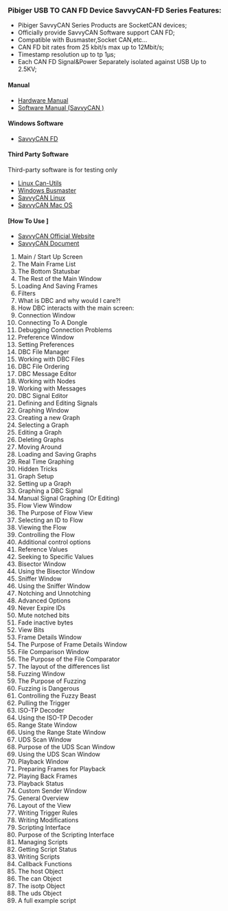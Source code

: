 ### Pibiger USB TO CAN FD Device SavvyCAN-FD Series Features:

- Pibiger SavvyCAN Series Products are SocketCAN devices;
- Officially provide SavvyCAN Software support CAN FD;
- Compatible with Busmaster,Socket CAN,etc...
- CAN FD bit rates from 25 kbit/s max up to 12Mbit/s;
- Timestamp resolution up to tp 1μs;
- Each CAN FD Signal&Power Separately isolated against USB Up to 2.5KV; 

#### Manual
- [Hardware Manual](https://files.gitbook.com/v0/b/gitbook-x-prod.appspot.com/o/spaces%2FkOVFVvzO53fwzjprHC3b%2Fuploads%2Fq8XuNggLNE8Li1Itzc12%2FSavvyCAN%20Hardware%20Manual.pdf?alt=media&token=3fedd629-5810-41ce-8744-5243521f1296 "Hardware Manual")
- [Software Manual (SavvyCAN  )](https://www.savvycan.com/docs/ 'Software Manual' )


#### Windows Software
- [SavvyCAN FD](https://files.gitbook.com/v0/b/gitbook-x-prod.appspot.com/o/spaces%2FkOVFVvzO53fwzjprHC3b%2Fuploads%2FXWsnIRO7RFNQBn8b8Hdv%2FSavvyCAN-FD.zip?alt=media&token=69a374d1-501b-4e08-abd3-9a4f8977f5a2 "SavvyCAN FD")


#### Third Party Software
Third-party software is for testing only

- [Linux Can-Utils](https://github.com/pibiger-tech/PU2CANFD-C/tree/main/For_Linux_SocketCAN)
- [Windows Busmaster](https://rbei-etas.github.io/busmaster/ "Busmaster")
- [SavvyCAN Linux](https://github.com/collin80/SavvyCAN/releases/download/V208/SavvyCAN-x86_64.AppImage "SavvyCAN Linux")
- [SavvyCAN Mac OS](https://github.com/collin80/SavvyCAN/releases/download/V208/SavvyCAN.dmg "SavvyCAN Mac OS")


#### [How To Use ]
- [SavvyCAN  Official Website](https://www.savvycan.com/ "SavvyCAN Official")
- [SavvyCAN  Document ](https://www.savvycan.com/docs/ 'documents' )
1. Main / Start Up Screen
2. The Main Frame List
3. The Bottom Statusbar
4. The Rest of the Main Window
5. Loading And Saving Frames
6. Filters
7. What is DBC and why would I care?!
8. How DBC interacts with the main screen:
9. Connection Window
10. Connecting To A Dongle
11. Debugging Connection Problems
12. Preference Window
13. Setting Preferences
14. DBC File Manager
15. Working with DBC Files
16. DBC File Ordering
17. DBC Message Editor
18. Working with Nodes
19. Working with Messages
20. DBC Signal Editor
21. Defining and Editing Signals
22. Graphing Window
23. Creating a new Graph
24. Selecting a Graph
25. Editing a Graph
26. Deleting Graphs
27. Moving Around
28. Loading and Saving Graphs
29. Real Time Graphing
30. Hidden Tricks
31. Graph Setup
32. Setting up a Graph
33. Graphing a DBC Signal
34. Manual Signal Graphing (Or Editing)
35. Flow View Window
36. The Purpose of Flow View
37. Selecting an ID to Flow
38. Viewing the Flow
39. Controlling the Flow
40. Additional control options
41. Reference Values
42. Seeking to Specific Values
43. Bisector Window
44. Using the Bisector Window
45. Sniffer Window
46. Using the Sniffer Window
47. Notching and Unnotching
48. Advanced Options
49. Never Expire IDs
50. Mute notched bits
51. Fade inactive bytes
52. View Bits
53. Frame Details Window
54. The Purpose of Frame Details Window
55. File Comparison Window
56. The Purpose of the File Comparator
57. The layout of the differences list
58. Fuzzing Window
59. The Purpose of Fuzzing
60. Fuzzing is Dangerous
61. Controlling the Fuzzy Beast
62. Pulling the Trigger
63. ISO-TP Decoder
64. Using the ISO-TP Decoder
65. Range State Window
66. Using the Range State Window
67. UDS Scan Window
68. Purpose of the UDS Scan Window
69. Using the UDS Scan Window
70. Playback Window
71. Preparing Frames for Playback
72. Playing Back Frames
73. Playback Status
74. Custom Sender Window
75. General Overview
76. Layout of the View
77. Writing Trigger Rules
78. Writing Modifications
79. Scripting Interface
80. Purpose of the Scripting Interface
81. Managing Scripts
82. Getting Script Status
83. Writing Scripts
84. Callback Functions
85. The host Object
86. The can Object
87. The isotp Object
88. The uds Object
89. A full example script